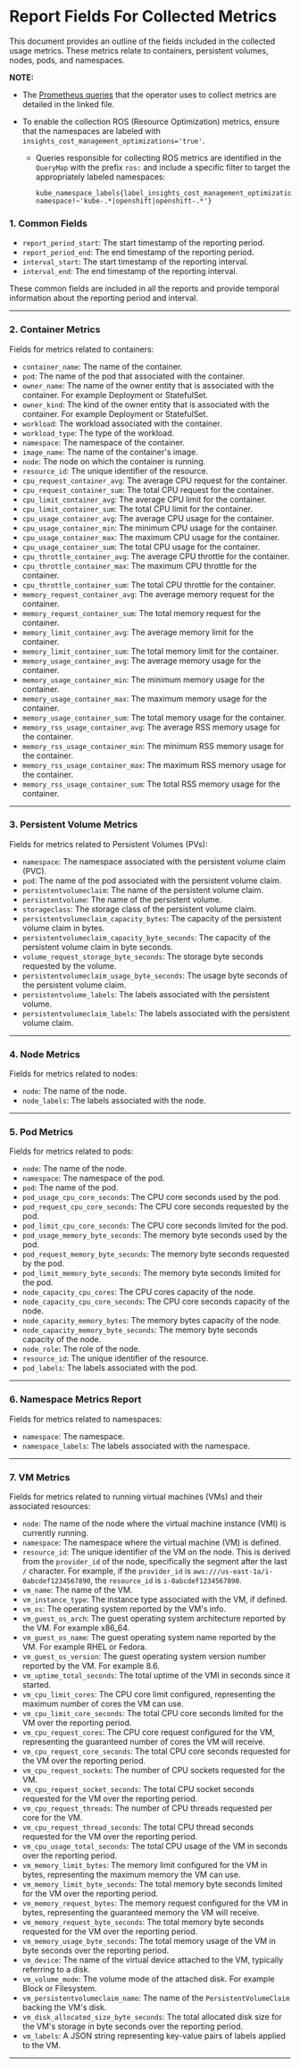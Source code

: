 # Report Fields For Collected Metrics

This document provides an outline of the fields included in the collected usage metrics. These metrics relate to containers, persistent volumes, nodes, pods, and namespaces.


**NOTE:**

* The [Prometheus queries](https://github.com/project-koku/koku-metrics-operator/blob/main/internal/collector/queries.go) that the operator uses to collect metrics are detailed in the linked file.

* To enable the collection ROS (Resource Optimization) metrics, ensure that the namespaces are labeled with `insights_cost_management_optimizations='true'`.

    * Queries responsible for collecting ROS metrics are identified in the `QueryMap` with the prefix `ros:` and include a specific filter to target the appropriately labeled namespaces:
        ```
        kube_namespace_labels{label_insights_cost_management_optimizations='true', namespace!~'kube-.*|openshift|openshift-.*'}
        ```


### 1. Common Fields

* `report_period_start`: The start timestamp of the reporting period.
* `report_period_end`: The end timestamp of the reporting period.
* `interval_start`: The start timestamp of the reporting interval.
* `interval_end`: The end timestamp of the reporting interval.

These common fields are included in all the reports and provide temporal information about the reporting period and interval.

---

### 2. Container Metrics

Fields for metrics related to containers:

* `container_name`: The name of the container.
* `pod`: The name of the pod that associated with the container.
* `owner_name`: The name of the owner entity that is associated with the container. For example Deployment or StatefulSet.
* `owner_kind`: The kind of the owner entity that is associated with the container. For example Deployment or StatefulSet.
* `workload`: The workload associated with the container.
* `workload_type`: The type of the workload.
* `namespace`: The namespace of the container.
* `image_name`: The name of the container's image.
* `node`: The node on which the container is running.
* `resource_id`: The unique identifier of the resource.
* `cpu_request_container_avg`: The average CPU request for the container.
* `cpu_request_container_sum`: The total CPU request for the container.
* `cpu_limit_container_avg`: The average CPU limit for the container.
* `cpu_limit_container_sum`: The total CPU limit for the container.
* `cpu_usage_container_avg`: The average CPU usage for the container.
* `cpu_usage_container_min`: The minimum CPU usage for the container.
* `cpu_usage_container_max`: The maximum CPU usage for the container.
* `cpu_usage_container_sum`: The total CPU usage for the container.
* `cpu_throttle_container_avg`: The average CPU throttle for the container.
* `cpu_throttle_container_max`: The maximum CPU throttle for the container.
* `cpu_throttle_container_sum`: The total CPU throttle for the container.
* `memory_request_container_avg`: The average memory request for the container.
* `memory_request_container_sum`: The total memory request for the container.
* `memory_limit_container_avg`: The average memory limit for the container.
* `memory_limit_container_sum`: The total memory limit for the container.
* `memory_usage_container_avg`: The average memory usage for the container.
* `memory_usage_container_min`: The minimum memory usage for the container.
* `memory_usage_container_max`: The maximum memory usage for the container.
* `memory_usage_container_sum`: The total memory usage for the container.
* `memory_rss_usage_container_avg`: The average RSS memory usage for the container.
* `memory_rss_usage_container_min`: The minimum RSS memory usage for the container.
* `memory_rss_usage_container_max`: The maximum RSS memory usage for the container.
* `memory_rss_usage_container_sum`: The total RSS memory usage for the container.

---

### 3. Persistent Volume Metrics

Fields for metrics related to Persistent Volumes (PVs):

* `namespace`: The namespace associated with the persistent volume claim (PVC).
* `pod`: The name of the pod associated with the persistent volume claim.
* `persistentvolumeclaim`: The name of the persistent volume claim.
* `persistentvolume`: The name of the persistent volume.
* `storageclass`: The storage class of the persistent volume claim.
* `persistentvolumeclaim_capacity_bytes`: The capacity of the persistent volume claim in bytes.
* `persistentvolumeclaim_capacity_byte_seconds`: The capacity of the persistent volume claim in byte seconds.
* `volume_request_storage_byte_seconds`: The storage byte seconds requested by the volume.
* `persistentvolumeclaim_usage_byte_seconds`: The usage byte seconds of the persistent volume claim.
* `persistentvolume_labels`: The labels associated with the persistent volume.
* `persistentvolumeclaim_labels`: The labels associated with the persistent volume claim.

---

### 4. Node Metrics

Fields for metrics related to nodes:

* `node`: The name of the node.
* `node_labels`: The labels associated with the node.

---

### 5. Pod Metrics

Fields for metrics related to pods:

* `node`: The name of the node.
* `namespace`: The namespace of the pod.
* `pod`: The name of the pod.
* `pod_usage_cpu_core_seconds`: The CPU core seconds used by the pod.
* `pod_request_cpu_core_seconds`: The CPU core seconds requested by the pod.
* `pod_limit_cpu_core_seconds`: The CPU core seconds limited for the pod.
* `pod_usage_memory_byte_seconds`: The memory byte seconds used by the pod.
* `pod_request_memory_byte_seconds`: The memory byte seconds requested by the pod.
* `pod_limit_memory_byte_seconds`: The memory byte seconds limited for the pod.
* `node_capacity_cpu_cores`: The CPU cores capacity of the node.
* `node_capacity_cpu_core_seconds`: The CPU core seconds capacity of the node.
* `node_capacity_memory_bytes`: The memory bytes capacity of the node.
* `node_capacity_memory_byte_seconds`: The memory byte seconds capacity of the node.
* `node_role`: The role of the node.
* `resource_id`: The unique identifier of the resource.
* `pod_labels`: The labels associated with the pod.

---

### 6. Namespace Metrics Report

Fields for metrics related to namespaces:

* `namespace`: The namespace.
* `namespace_labels`: The labels associated with the namespace.

---

### 7. VM Metrics

Fields for metrics related to running virtual machines (VMs) and their associated resources:

* `node`: The name of the node where the virtual machine instance (VMI) is currently running.
* `namespace`: The namespace where the virtual machine (VM) is defined.
* `resource_id`: The unique identifier of the VM on the node. This is derived from the `provider_id` of the node, specifically the segment after the last `/` character. For example, if the `provider_id` is `aws:///us-east-1a/i-0abcdef1234567890`, the `resource_id` is `i-0abcdef1234567890`.
* `vm_name`: The name of the VM.
* `vm_instance_type`: The instance type associated with the VM, if defined.
* `vm_os`: The operating system reported by the VM's info.
* `vm_guest_os_arch`: The guest operating system architecture reported by the VM. For example x86_64.
* `vm_guest_os_name`: The guest operating system name reported by the VM. For example RHEL or Fedora.
* `vm_guest_os_version`: The guest operating system version number reported by the VM. For example 8.6.
* `vm_uptime_total_seconds`: The total uptime of the VMI in seconds since it started.
* `vm_cpu_limit_cores`: The CPU core limit configured, representing the maximum number of cores the VM can use.
* `vm_cpu_limit_core_seconds`: The total CPU core seconds limited for the VM over the reporting period.
* `vm_cpu_request_cores`: The CPU core request configured for the VM, representing the guaranteed number of cores the VM will receive.
* `vm_cpu_request_core_seconds`: The total CPU core seconds requested for the VM over the reporting period.
* `vm_cpu_request_sockets`: The number of CPU sockets requested for the VM.
* `vm_cpu_request_socket_seconds`: The total CPU socket seconds requested for the VM over the reporting period.
* `vm_cpu_request_threads`: The number of CPU threads requested per core for the VM.
* `vm_cpu_request_thread_seconds`: The total CPU thread seconds requested for the VM over the reporting period.
* `vm_cpu_usage_total_seconds`: The total CPU usage of the VM in seconds over the reporting period.
* `vm_memory_limit_bytes`: The memory limit configured for the VM in bytes, representing the maximum memory the VM can use.
* `vm_memory_limit_byte_seconds`: The total memory byte seconds limited for the VM over the reporting period.
* `vm_memory_request_bytes`: The memory request configured for the VM in bytes, representing the guaranteed memory the VM will receive.
* `vm_memory_request_byte_seconds`: The total memory byte seconds requested for the VM over the reporting period.
* `vm_memory_usage_byte_seconds`: The total memory usage of the VM in byte seconds over the reporting period.
* `vm_device`: The name of the virtual device attached to the VM, typically referring to a disk.
* `vm_volume_mode`: The volume mode of the attached disk. For example Block or Filesystem.
* `vm_persistentvolumeclaim_name`: The name of the `PersistentVolumeClaim` backing the VM's disk.
* `vm_disk_allocated_size_byte_seconds`: The total allocated disk size for the VM's storage in byte seconds over the reporting period.
* `vm_labels`: A JSON string representing key-value pairs of labels applied to the VM.

---
